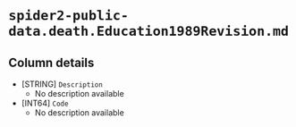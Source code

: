 # `spider2-public-data.death.Education1989Revision.md`

## Column details

* [STRING]    `Description`
  - No description available
* [INT64]    `Code`
  - No description available

